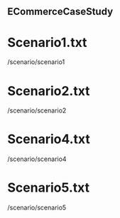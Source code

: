 ## ECommerceCaseStudy

# Scenario1.txt
  /scenario/scenario1

# Scenario2.txt
  /scenario/scenario2

# Scenario4.txt
  /scenario/scenario4

# Scenario5.txt
  /scenario/scenario5
